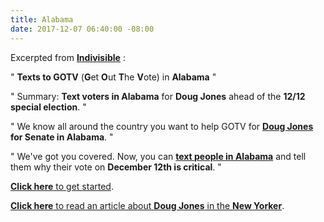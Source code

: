 ```yaml
---
title: Alabama
date: 2017-12-07 06:40:00 -08:00
---
```


Excerpted from [**Indivisible**](https://www.indivisible.org/) :

"  **Texts to GOTV** (**G**et **O**ut **T**he **V**ote) in **Alabama** "

"  Summary: **Text voters in Alabama** for **Doug Jones** ahead of the **12/12 special election**.  "

"  We know all around the country you want to help GOTV for **[Doug Jones](https://www.newyorker.com/news/daily-comment/how-does-it-feel-to-be-a-doug-jones-supporter-in-alabama) for Senate in Alabama**.  " 

"  We've got you covered. Now, you can **[text people in Alabama](http://www.indivisible.org/gotv-alabama/)** and tell them why their vote on **December 12th is critical**.  " 

[**Click here** to get started](http://www.indivisible.org/gotv-alabama/).   

[**Click here** to read an article about **Doug Jones** in the **New Yorker**](https://www.newyorker.com/news/daily-comment/how-does-it-feel-to-be-a-doug-jones-supporter-in-alabama).